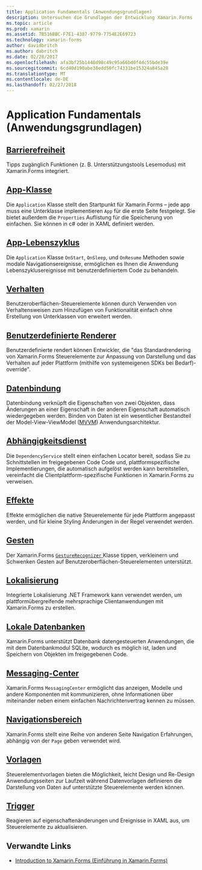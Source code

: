 ```yaml
---
title: Application Fundamentals (Anwendungsgrundlagen)
description: Untersuchen die Grundlagen der Entwicklung Xamarin.Forms
ms.topic: article
ms.prod: xamarin
ms.assetid: 7B516BBC-F7E1-4387-9779-7754E2E69723
ms.technology: xamarin-forms
author: davidbritch
ms.author: dabritch
ms.date: 02/28/2017
ms.openlocfilehash: afa3bf25b1448d98c49c95a66bd0f4dc55bde39e
ms.sourcegitcommit: 6cd40d190abe38edd50fc74331be15324a845a28
ms.translationtype: MT
ms.contentlocale: de-DE
ms.lasthandoff: 02/27/2018
---
```

# <a name="application-fundamentals"></a>Application Fundamentals (Anwendungsgrundlagen)

## <a name="accessibilityaccessibilityindexmd"></a>[Barrierefreiheit](accessibility/index.md)

Tipps zugänglich Funktionen (z. B. Unterstützungstools Lesemodus) mit Xamarin.Forms integriert.

## <a name="app-classapplication-classmd"></a>[App-Klasse](application-class.md)

Die `Application` Klasse stellt den Startpunkt für Xamarin.Forms – jede app muss eine Unterklasse implementieren `App` für die erste Seite festgelegt. Sie bietet außerdem die `Properties` Auflistung für die Speicherung von einfachen. Sie können in c# oder in XAML definiert werden.

## <a name="app-lifecycleapp-lifecyclemd"></a>[App-Lebenszyklus](app-lifecycle.md)

Die `Application` Klasse `OnStart`, `OnSleep`, und `OnResume` Methoden sowie modale Navigationsereignisse, ermöglichen es Ihnen die Anwendung Lebenszyklusereignisse mit benutzerdefiniertem Code zu behandeln.

## <a name="behaviorsbehaviorsindexmd"></a>[Verhalten](behaviors/index.md)

Benutzeroberflächen-Steuerelemente können durch Verwenden von Verhaltensweisen zum Hinzufügen von Funktionalität einfach ohne Erstellung von Unterklassen von erweitert werden.

## <a name="custom-rendererscustom-rendererindexmd"></a>[Benutzerdefinierte Renderer](custom-renderer/index.md)

Benutzerdefinierte rendert können Entwickler, die "das Standardrendering von Xamarin.Forms Steuerelemente zur Anpassung von Darstellung und das Verhalten auf jeder Plattform (mithilfe von systemeigenen SDKs bei Bedarf)-override".

## <a name="data-bindingdata-bindingindexmd"></a>[Datenbindung](data-binding/index.md)

Datenbindung verknüpft die Eigenschaften von zwei Objekten, dass Änderungen an einer Eigenschaft in der anderen Eigenschaft automatisch wiedergegeben werden. Binden von Daten ist ein wesentlicher Bestandteil der Model-View-ViewModel ([MVVM](~/xamarin-forms/enterprise-application-patterns/mvvm.md)) Anwendungsarchitektur.

## <a name="dependency-servicedependency-serviceindexmd"></a>[Abhängigkeitsdienst](dependency-service/index.md)

Die `DependencyService` stellt einen einfachen Locator bereit, sodass Sie zu Schnittstellen im freigegebenen Code Code und, plattformspezifische Implementierungen, die automatisch aufgelöst werden kann bereitstellen, vereinfacht die Clientplattform-spezifische Funktionen in Xamarin.Forms zu verweisen.

## <a name="effectseffectsindexmd"></a>[Effekte](effects/index.md)

Effekte ermöglichen die native Steuerelemente für jede Plattform angepasst werden, und für kleine Styling Änderungen in der Regel verwendet werden.

## <a name="gesturesgesturesindexmd"></a>[Gesten](gestures/index.md)

Der Xamarin.Forms [ `GestureRecognizer` ](https://developer.xamarin.com/api/type/Xamarin.Forms.GestureRecognizer/) Klasse tippen, verkleinern und Schwenken Gesten auf Benutzeroberflächen-Steuerelementen unterstützt.

## <a name="localizationlocalizationmd"></a>[Lokalisierung](localization.md)

Integrierte Lokalisierung .NET Framework kann verwendet werden, um plattformübergreifende mehrsprachige Clientanwendungen mit Xamarin.Forms zu erstellen.

## <a name="local-databasesdatabasesmd"></a>[Lokale Datenbanken](databases.md)

Xamarin.Forms unterstützt Datenbank datengesteuerten Anwendungen, die mit dem Datenbankmodul SQLite, wodurch es möglich ist, laden und Speichern von Objekten im freigegebenen Code.

## <a name="messaging-centermessaging-centermd"></a>[Messaging-Center](messaging-center.md)

Xamarin.Forms `MessagingCenter` ermöglicht das anzeigen, Modelle und andere Komponenten mit kommunizieren, ohne Informationen über miteinander neben einem einfachen Nachrichtenvertrag kennen zu müssen.

## <a name="navigationnavigationindexmd"></a>[Navigationsbereich](navigation/index.md)

Xamarin.Forms stellt eine Reihe von anderen Seite Navigation Erfahrungen, abhängig von der `Page` geben verwendet wird.

## <a name="templatestemplatesindexmd"></a>[Vorlagen](templates/index.md)

Steuerelementvorlagen bieten die Möglichkeit, leicht Design und Re-Design Anwendungsseiten zur Laufzeit während Datenvorlagen definieren die Darstellung von Daten auf unterstützte Steuerelemente werden können.

## <a name="triggerstriggersmd"></a>[Trigger](triggers.md)

Reagieren auf eigenschaftenänderungen und Ereignisse in XAML aus, um Steuerelemente zu aktualisieren.


## <a name="related-links"></a>Verwandte Links

- [Introduction to Xamarin.Forms (Einführung in Xamarin.Forms)](~/xamarin-forms/get-started/introduction-to-xamarin-forms.md)
